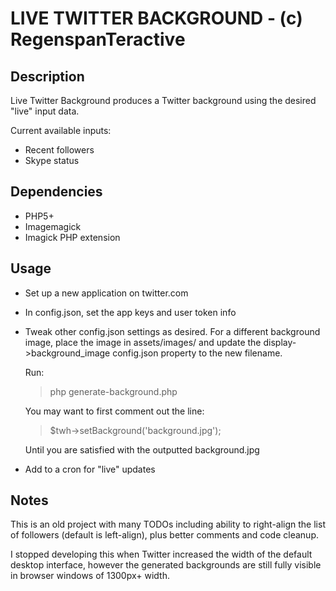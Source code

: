 LIVE TWITTER BACKGROUND - (c) RegenspanTeractive
===========================================================

Description
-----------

Live Twitter Background produces a Twitter background using
the desired "live" input data.

Current available inputs:

* Recent followers
* Skype status

Dependencies
------------

* PHP5+
* Imagemagick
* Imagick PHP extension

Usage
-----

* Set up a new application on twitter.com
* In config.json, set the app keys and user token info
* Tweak other config.json settings as desired.
    For a different background image, place the image
    in assets/images/ and update the display->background_image
    config.json property to the new filename.

    Run:
    > php generate-background.php

    You may want to first comment out the line:
    > $twh->setBackground('background.jpg');

    Until you are satisfied with the outputted background.jpg

* Add to a cron for "live" updates


Notes
-----

This is an old project with many TODOs including ability
to right-align the list of followers (default is left-align),
plus better comments and code cleanup.

I stopped developing this when Twitter increased the width
of the default desktop interface, however the generated
backgrounds are still fully visible in browser windows of 
1300px+ width.
